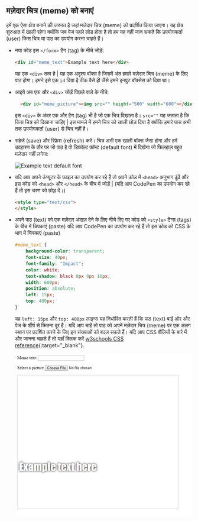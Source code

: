 ## मज़ेदार चित्र (meme) को बनाएं

हमें एक ऐसा क्षेत्र बनाने की ज़रुरत है जहां मज़ेदार चित्र (meme) को प्रदर्शित किया जाएगा। यह क्षेत्र शुरुआत में खाली रहेगा क्योंकि जब पेज पहले लोड होता है तो हम यह नहीं जान सकते कि उपयोगकर्ता (user) किस चित्र या पाठ का उपयोग करना चाहते हैं।

- नया कोड इस `</form>` टैग (tag) के नीचे जोड़े:

  ```html
  <div id="meme_text">Example text here</div>
  ```

  यह एक `<div>` तत्व है | यह एक अदृश्य बॉक्स है जिसमें अंत हमारे मज़ेदार चित्र (meme) के लिए पाठ होगा। हमने इसे एक `id` दिया है ठीक वैसे ही जैसे हमने इनपुट बॉक्सेस को दिया था।

- आइये अब एक और `<div>` जोड़ें पिछले वाले के नीचे:

  ```html
    <div id="meme_picture"><img src="" height="500" width="600"></div>
    ```

    इस `<div>` के अंदर एक और टैग (tag) भी है जो एक चित्र दिखाता है। `src=""` यह जताता है कि किस चित्र को दिखाना चाहिए | इस मामले में हमने चित्र को खाली छोड़ दिया है क्योंकि हमारे पास अभी तक उपयोगकर्ता (user) से चित्र नहीं है।

- सहेजें (save) और रिफ्रेश (refresh) करें। चित्र अभी एक खाली बॉक्स जैसा होगा और हमें उदहारण के तौर पर जो पाठ है वो डिफ़ॉल्ट फ़ॉन्ट (default font) में दिखेगा जो फिलहाल बहुत मज़ेदार नहीं लगेगा:

    ![Example text default font](images/example-text-default.png)

- यदि आप अपने कंप्यूटर के फ़ाइल का उपयोग कर रहे हैं तो अपने कोड में `<head>` अनुभाग ढूंढें और इस कोड को `<head>` और `</head>` के बीच में जोड़ें | (यदि आप CodePen का उपयोग कर रहे हैं तो इस चरण को छोड़ दें।)

  ```html
  <style type="text/css">
  </style>
  ```

- अपने पाठ (text) को एक मज़ेदार अंदाज़ देने के लिए नीचे दिए गए कोड को `<style>` टैग्स (tags) के बीच में चिपकाएं (paste) यदि आप CodePen का उपयोग कर रहे हैं तो इस कोड को CSS के भाग में चिपकाएं (paste)

    ```css
    #meme_text {
        background-color: transparent;
        font-size: 40px;
        font-family: "Impact";
        color: white;
        text-shadow: black 0px 0px 10px;
        width: 600px;
        position: absolute;
        left: 15px;
        top: 400px;
    }
    ```

  यह `left: 15px` और `top: 400px` लाइन्स यह निर्धारित करती हैं कि पाठ (text) बाईं ओर और पेज के शीर्ष से कितना दूर है। यदि आप चाहें तो पाठ को अपने मज़ेदार चित्र (meme) पर एक अलग स्थान पर प्रदर्शित करने के लिए इन संख्याओं को बदल सकते हैं। यदि आप CSS शैलियों के बारे में और जानना चाहते हैं तो यहाँ क्लिक करें [w3schools CSS reference](http://www.w3schools.com/CSSref/){:target="_blank"}.

  ![Example text in meme](images/example-text-memey.png)
